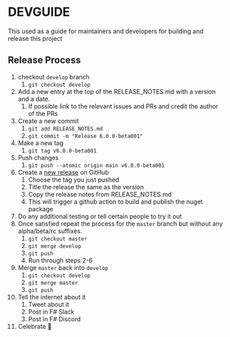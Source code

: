 # DEVGUIDE

This used as a guide for maintainers and developers for building and release this project

## Release Process

1. checkout `develop` branch
    1. `git checkout develop`
2. Add a new entry at the top of the RELEASE_NOTES.md with a version and a date.
    1. If possible link to the relevant issues and PRs and credit the author of the PRs
3. Create a new commit
    1. `git add RELEASE_NOTES.md`
    2. `git commit -m "Release 6.0.0-beta001"`
4. Make a new tag
    1. `git tag v6.0.0-beta001`
5. Push changes
    1. `git push --atomic origin main v6.0.0-beta001`
6. Create a [new release](https://github.com/giraffe-fsharp/Giraffe/releases) on GitHub
    1. Choose the tag you just pushed
    2. Title the release the same as the version
    3. Copy the release notes from RELEASE_NOTES.md
    4. This will trigger a github action to build and publish the nuget package
7. Do any additional testing or tell certain people to try it out
8. Once satisfied repeat the process for the `master` branch but without any alpha/beta/rc suffixes.
    1. `git checkout master`
    2. `git merge develop`
    3. `git push`
    4. Run through steps 2-6
9. Merge `master` back into `develop`
    1. `git checkout develop`
    2. `git merge master`
    3. `git push`
10. Tell the internet about it
    1. Tweet about it
    2. Post in F# Slack
    3. Post in F# Discord
11. Celebrate 🎉